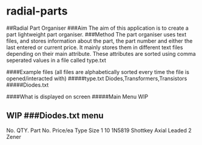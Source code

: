 # radial-parts
##Radial Part Organiser
###Aim
The aim of this application is to create a part lightweight part organiser.
###Method
The part organiser uses text files, and stores information about the part, the part number and either the last entered or current price.
It mainly stores them in different text files depending on their main attribute. These attributes are sorted using comma seperated values in a file called type.txt

####Example files (all files are alphabetically sorted every time the file is opened/interacted with)
#####type.txt
Diodes,Transformers,Transistors
#####Diodes.txt

####What is displayed on screen
#####Main Menu
WIP
###
WIP
###Diodes.txt menu
------------------------------------------------------------------------
No.		QTY.	Part No.	Price/ea	Type		Size
1		10		1N5819					Shottkey	Axial Leaded
2										Zener
